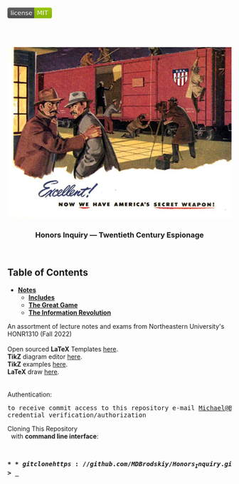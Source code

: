 <!-- PROJECT LOGO -->
<br />
<p align="left">
  <a href="https://github.com/MDBrodskiy/Honors_Inquiry/tree/master/LICENSE">
    <img src="images/LicenseImage.svg" alt="license" width="100" height="24"></a>
</p>
<br/>
<br/>

<!-- BACKGROUND & TITLE -->
<p align="center">
  <a href="https://github.com/MDBrodskiy/Honors_Inquiry">
    <img src="images/background.png" alt="background">
  </a>
  <h3 align="center">Honors Inquiry — Twentieth Century Espionage</h3>
<br />
</p>

<!-- TABLE OF CONTENTS -->
## Table of Contents

* [**Notes**](https://github.com/MDBrodskiy/Honors_Inquiry/tree/master/Notes)
  * [**Includes**](https://github.com/MDBrodskiy/Honors_Inquiry/tree/master/Notes/Includes.tex)
  * [**The Great Game**](https://github.com/MDBrodskiy/Honors_Inquiry/tree/master/Notes/Notes1.pdf)
  * [**The Information Revolution**](https://github.com/MDBrodskiy/Honors_Inquiry/tree/master/Notes/Notes2.pdf)
<!--
  * [**Chapter 1**](#Notes/Chapter\ 1)
* [**Exams**](#Exams)
* [**Projects**](#Projects)
-->


An assortment of lecture notes and exams from Northeastern University's HONR1310 (Fall 2022)
<br/> <br/> 
Open sourced **LaTeX** Templates [here](https://www.latextemplates.com/).
<br/>
**TikZ** diagram editor [here](https://www.mathcha.io/editor).
<br/>
**TikZ** examples [here](https://www.texample.net/tikz/example).
<br/>
**LaTeX** draw [here](https://www.latexdraw.com/).
<br/> <br/> <br/>
Authentication:   
    <pre>to receive commit access to this repository e-mail Michael@Brodskiy.com for credential verification/authorization</pre>

Cloning This Repository
</br>&nbsp;&nbsp;with **command line interface**:
    <pre>    
    **$** git clone https://github.com/MDBrodskiy/Honors_Inquiry.git    
    **$** **>**  **_**
    </pre>

